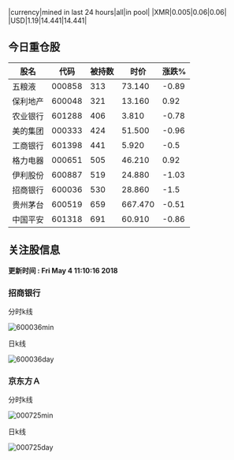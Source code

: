 |currency|mined in last 24 hours|all|in pool|
|XMR|0.005|0.06|0.06|
|USD|1.19|14.441|14.441|

## 今日重仓股 

|股名|代码|被持数|时价|涨跌%|
|---|---|---|---|---|
|五粮液|000858|313|73.140|-0.89|
|保利地产|600048|321|13.160|0.92|
|农业银行|601288|406|3.810|-0.78|
|美的集团|000333|424|51.500|-0.96|
|工商银行|601398|441|5.920|-0.5|
|格力电器|000651|505|46.210|0.92|
|伊利股份|600887|519|24.880|-1.03|
|招商银行|600036|530|28.860|-1.5|
|贵州茅台|600519|659|667.470|-0.51|
|中国平安|601318|691|60.910|-0.86|

## 关注股信息
**更新时间 : Fri May  4 11:10:16 2018**
### 招商银行 
分时k线

![600036min](http://image.sinajs.cn/newchart/min/n/sh600036.gif)

日k线

![600036day](http://image.sinajs.cn/newchart/daily/n/sh600036.gif)

### 京东方Ａ 
分时k线

![000725min](http://image.sinajs.cn/newchart/min/n/sz000725.gif)

日k线

![000725day](http://image.sinajs.cn/newchart/daily/n/sz000725.gif)
